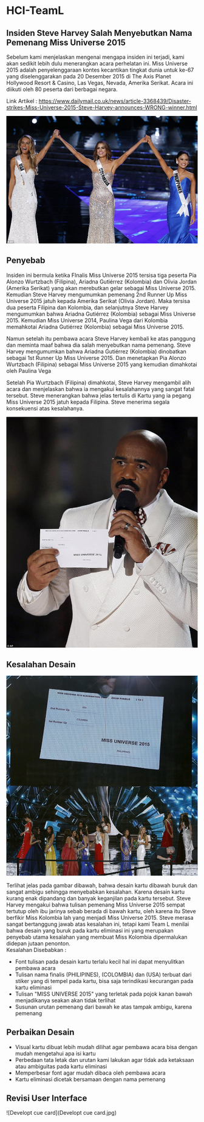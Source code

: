# HCI-TeamL

## Insiden Steve Harvey Salah Menyebutkan Nama Pemenang Miss Universe 2015
Sebelum kami menjelaskan mengenai mengapa insiden ini terjadi, kami akan sedikit lebih dulu menerangkan acara perhelatan ini. Miss Universe 2015 adalah penyelenggaraan kontes kecantikan tingkat dunia untuk ke-67 yang diselenggarakan pada 20 Desember 2015 di The Axis Planet Hollywood Resort & Casino, Las Vegas, Nevada, Amerika Serikat. Acara ini diikuti oleh 80 peserta dari berbagai negara. <br>

Link Artikel : https://www.dailymail.co.uk/news/article-3368439/Disaster-strikes-Miss-Universe-2015-Steve-Harvey-announces-WRONG-winner.html

![tigafinalis](tigafinalis.jpg)

## Penyebab
Insiden ini bermula ketika FInalis Miss Universe 2015 tersisa tiga peserta Pia Alonzo Wurtzbach (Filipina), Ariadna Gutiérrez (Kolombia) dan Olivia Jordan (Amerika Serikat) yang akan merebutkan gelar sebagai Miss Universe 2015. Kemudian Steve Harvey mengumumkan pemenang 2nd Runner Up Miss Universe 2015 jatuh kepada Amerika Serikat (Olivia Jordan). Maka tersisa dua peserta Filipina dan Kolombia, dan selanjutnya Steve Harvey mengumumkan bahwa Ariadna Gutiérrez (Kolombia) sebagai Miss Universe 2015. Kemudian Miss Universe 2014, Paulina Vega dari Kolombia memahkotai Ariadna Gutiérrez (Kolombia) sebagai Miss Universe 2015. <br>

Namun setelah itu pembawa acara Steve Harvey kembali ke atas panggung dan meminta maaf bahwa dia salah menyebutkan nama pemenang. Steve Harvey mengumumkan bahwa Ariadna Gutiérrez (Kolombia) dinobatkan sebagai 1st Runner Up Miss Universe 2015. Dan menetapkan Pia Alonzo Wurtzbach (Filipina) sebagai Miss Universe 2015 yang kemudian dimahkotai oleh Paulina Vega <br>

Setelah Pia Wurtzbach (Filipina) dimahkotai, Steve Harvey mengambil alih acara dan menjelaskan bahwa ia mengakui kesalahannya yang sangat fatal tersebut. Steve menerangkan bahwa jelas tertulis di Kartu yang ia pegang Miss Universe 2015 jatuh kepada Filipina. Steve menerima segala konsekuensi atas kesalahanya. <br>

![steveharvey](steveharvey.jpg)

## Kesalahan Desain

![KesalahanDesain](KesalahanDesain.jpg)

Terlihat jelas pada gambar dibawah, bahwa desain kartu dibawah buruk dan sangat ambigu sehingga menyebabkan kesalahan. Karena desain kartu kurang enak dipandang dan banyak keganjilan pada kartu tersebut. Steve Harvey mengakui bahwa tulisan pemenang Miss Universe 2015 sempat tertutup oleh ibu jarinya sebab berada di bawah kartu, oleh karena itu Steve berfikir Miss Kolombia lah yang menjadi Miss Universe 2015. Steve merasa sangat bertanggung jawab atas kesalahan ini, tetapi kami Team L menilai bahwa desain yang buruk pada kartu eliminasi ini yang merupakan penyebab utama kesalahan yang membuat Miss Kolombia dipermalukan didepan jutaan penonton. <br>
Kesalahan Disebabkan : 
- Font tulisan pada desain kartu terlalu kecil hal ini dapat menyulitkan pembawa acara
- Tulisan nama finalis (PHILIPINES), (COLOMBIA) dan (USA) terbuat dari stiker yang di tempel pada kartu, bisa saja terindikasi kecurangan pada kartu eliminasi
- Tulisan "MISS UNIVERSE 2015" yang terletak pada pojok kanan bawah menjadikanya seakan akan tidak terlihat
- Susunan urutan pemenang dari bawah ke atas tampak ambigu, karena pemenang 

## Perbaikan Desain

- Visual kartu dibuat lebih mudah dilihat agar pembawa acara bisa dengan mudah mengetahui apa isi kartu
- Perbedaan tata letak dan urutan kami lakukan agar tidak ada ketaksaan atau ambiguitas pada kartu eliminasi
- Memperbesar font agar mudah dibaca oleh pembawa acara
- Kartu eliminasi dicetak bersamaan dengan nama pemenang

## Revisi User Interface
![Developt cue card](Developt cue card.jpg)




